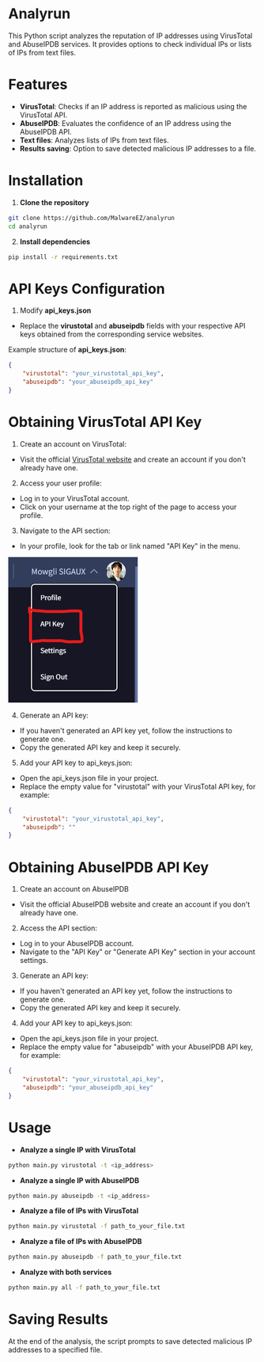 # Analyrun
This Python script analyzes the reputation of IP addresses using VirusTotal and AbuseIPDB services. It provides options to check individual IPs or lists of IPs from text files.

# Features
- **VirusTotal**: Checks if an IP address is reported as malicious using the VirusTotal API.
- **AbuseIPDB**: Evaluates the confidence of an IP address using the AbuseIPDB API.
- **Text files**: Analyzes lists of IPs from text files.
- **Results saving**: Option to save detected malicious IP addresses to a file.

# Installation
1. **Clone the repository**
```sh
git clone https://github.com/MalwareEZ/analyrun
cd analyrun
```

2. **Install dependencies**
```sh
pip install -r requirements.txt
```

# API Keys Configuration
1. Modify **api_keys.json**
- Replace the **virustotal** and **abuseipdb** fields with your respective API keys obtained from the corresponding service websites.

Example structure of **api_keys.json**:
```json
{
    "virustotal": "your_virustotal_api_key",
    "abuseipdb": "your_abuseipdb_api_key"
}
```

# Obtaining VirusTotal API Key
1. Create an account on VirusTotal:
- Visit the official [VirusTotal website](https://www.virustotal.com/) and create an account if you don't already have one.

2. Access your user profile:
- Log in to your VirusTotal account.
- Click on your username at the top right of the page to access your profile.

3. Navigate to the API section:
- In your profile, look for the tab or link named "API Key" in the menu.

![api_key_virustotal](api_key_virustotal.png)


4. Generate an API key:
- If you haven't generated an API key yet, follow the instructions to generate one.
- Copy the generated API key and keep it securely.

5. Add your API key to api_keys.json:
- Open the api_keys.json file in your project.
- Replace the empty value for "virustotal" with your VirusTotal API key, for example:

```json
{
    "virustotal": "your_virustotal_api_key",
    "abuseipdb": ""
}
```

# Obtaining AbuseIPDB API Key
1. Create an account on AbuseIPDB
- Visit the official AbuseIPDB website and create an account if you don't already have one.

2. Access the API section:
- Log in to your AbuseIPDB account.
- Navigate to the "API Key" or "Generate API Key" section in your account settings.

3. Generate an API key:
- If you haven't generated an API key yet, follow the instructions to generate one.
- Copy the generated API key and keep it securely.

4. Add your API key to api_keys.json:
- Open the api_keys.json file in your project.
- Replace the empty value for "abuseipdb" with your AbuseIPDB API key, for example:

```json
{
    "virustotal": "your_virustotal_api_key",
    "abuseipdb": "your_abuseipdb_api_key"
}
```

# Usage
- **Analyze a single IP with VirusTotal**
```sh
python main.py virustotal -t <ip_address>
```

- **Analyze a single IP with AbuseIPDB**
```sh
python main.py abuseipdb -t <ip_address>
```

- **Analyze a file of IPs with VirusTotal**
```sh
python main.py virustotal -f path_to_your_file.txt
```

- **Analyze a file of IPs with AbuseIPDB**
```sh
python main.py abuseipdb -f path_to_your_file.txt
```

- **Analyze with both services**
```sh
python main.py all -f path_to_your_file.txt
```

# Saving Results
At the end of the analysis, the script prompts to save detected malicious IP addresses to a specified file.
